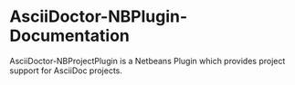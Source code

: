# AsciiDoctor-NBPlugin-Documentation
AsciiDoctor-NBProjectPlugin is a Netbeans Plugin which provides project support for AsciiDoc projects.

